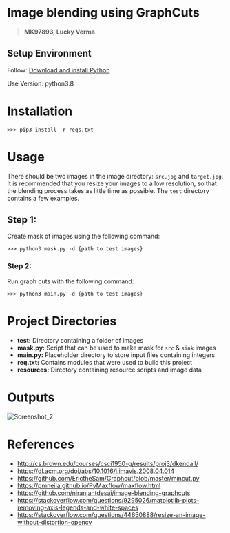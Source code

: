 # Image blending using GraphCuts

>  **MK97893, Lucky Verma**

## Setup Environment

Follow: [Download and install Python](https://www.python.org/downloads/release/python-380/)

Use Version: python3.8

# Installation

```
>>> pip3 install -r reqs.txt
```

# Usage

There should be two images in the image directory: `src.jpg` and `target.jpg`. It is recommended that you resize your images to a low resolution, so that the blending process takes as little time as possible. The `test` directory contains a few examples.

## Step 1:

Create mask of images using the following command:
 
```
>>> python3 mask.py -d {path to test images}
```

### Step 2:

Run graph cuts with the following command:

```
>>> python3 main.py -d {path to test images}
```
# Project Directories

- **test:** Directory containing a folder of images
- **mask.py:** Script that can be used to make mask for `src` & `sink` images
- **main.py:** Placeholder directory to store input files containing integers
- **req.txt:** Contains modules that were used to build this project 
- **resources:** Directory containing resource scripts and image data

# Outputs
![Screenshot_2](https://user-images.githubusercontent.com/63258138/165436798-f18f654c-0735-49d6-b844-8fe15bcd2ac3.png)

# References

- http://cs.brown.edu/courses/csci1950-g/results/proj3/dkendall/
- https://dl.acm.org/doi/abs/10.1016/j.imavis.2008.04.014
- https://github.com/ErictheSam/Graphcut/blob/master/mincut.py
- https://pmneila.github.io/PyMaxflow/maxflow.html
- https://github.com/niranjantdesai/image-blending-graphcuts
- https://stackoverflow.com/questions/9295026/matplotlib-plots-removing-axis-legends-and-white-spaces
- https://stackoverflow.com/questions/44650888/resize-an-image-without-distortion-opencv
